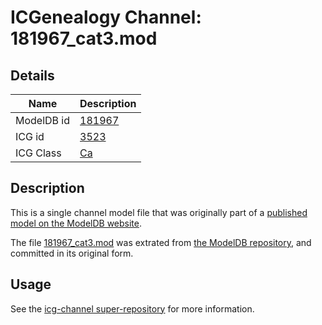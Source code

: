 # ICGenealogy Channel: 181967\_cat3.mod

## Details

Name | Description
---- | -----------
ModelDB id | [181967](http://senselab.med.yale.edu/ModelDB/ShowModel.cshtml?model=181967)
ICG id | [3523](http://icg.neurotheory.ox.ac.uk/channels/3/3523)
ICG Class | [Ca](http://icg.neurotheory.ox.ac.uk/channels/3)

## Description

This is a single channel model file that was originally part of a [published model on the ModelDB website](http://senselab.med.yale.edu/mModelDB/ShowModel.cshtml?model=181967).

The file [181967\_cat3.mod](181967_cat3.mod) was extrated from [the ModelDB repository](http://senselab.med.yale.edu/ModelDB/ShowModel.cshtml?model=181967), and committed in its original form.

## Usage

See the [icg-channel super-repository](https://github.com/icgenealogy/icg-channels) for more information.